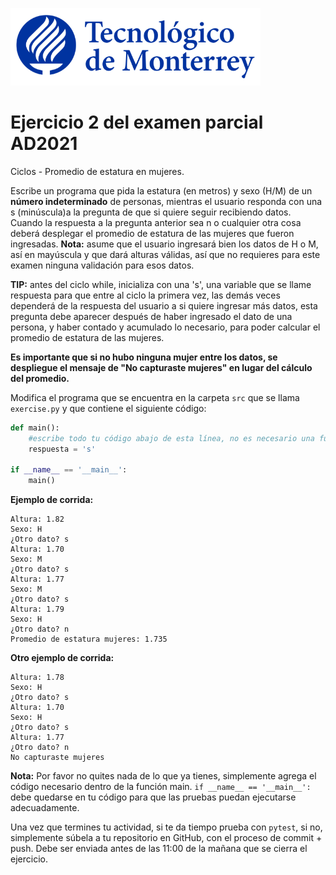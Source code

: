 ![Tec de Monterrey](../../images/logotecmty.png)
# Ejercicio 2 del examen parcial AD2021
Ciclos - Promedio de estatura en mujeres.

Escribe un programa que pida la estatura (en metros) y sexo (H/M) de un **número indeterminado** de personas, mientras el usuario responda con una s (minúscula)a la pregunta de que si quiere seguir recibiendo datos. Cuando la respuesta a la pregunta anterior sea n o cualquier otra cosa deberá desplegar el promedio de estatura de las mujeres que fueron ingresadas. **Nota:** asume que el usuario ingresará bien los datos de H o M, así en mayúscula y que dará alturas válidas, así que no requieres para este examen ninguna validación para esos datos.

**TIP:** antes del ciclo while, inicializa con una 's', una variable que se llame respuesta para que entre al ciclo la primera vez, las demás veces dependerá de la respuesta del usuario a si quiere ingresar más datos, esta pregunta debe aparecer después de haber ingresado el dato de una persona, y haber contado y acumulado lo necesario, para poder calcular el promedio de estatura de las mujeres.

**Es importante que si no hubo ninguna mujer entre los datos, se despliegue el mensaje de "No capturaste mujeres" en lugar del cálculo del promedio.**

Modifica el programa que se encuentra en la carpeta `src` que se llama
`exercise.py` y que contiene el siguiente código:

```python
def main():
    #escribe todo tu código abajo de esta línea, no es necesario una función
    respuesta = 's'

if __name__ == '__main__':
    main()
```

**Ejemplo de corrida:**

```
Altura: 1.82
Sexo: H
¿Otro dato? s
Altura: 1.70
Sexo: M
¿Otro dato? s
Altura: 1.77
Sexo: M
¿Otro dato? s
Altura: 1.79
Sexo: H
¿Otro dato? n
Promedio de estatura mujeres: 1.735
```

**Otro ejemplo de corrida:**

```
Altura: 1.78
Sexo: H
¿Otro dato? s
Altura: 1.70
Sexo: H
¿Otro dato? s
Altura: 1.77
¿Otro dato? n
No capturaste mujeres
```

**Nota:** Por favor no quites nada de lo que ya tienes, simplemente agrega el código 
necesario dentro de la función main. 
`if __name__ == '__main__':` debe quedarse en tu código para que las pruebas puedan 
ejecutarse adecuadamente.

Una vez que termines tu actividad, si te da tiempo prueba con
`pytest`, si no, simplemente súbela a tu repositorio en GitHub, con el proceso de commit + push.
Debe ser enviada antes de las 11:00 de la mañana que se cierra el ejercicio.
